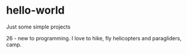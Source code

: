 # hello-world
Just some simple projects

26 - new to programming. I love to hike, fly helicopters and paragliders, camp.
